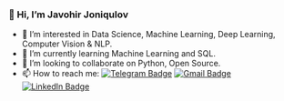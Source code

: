 ### 👋 Hi, I’m Javohir Joniqulov
- 👀 I’m interested in Data Science, Machine Learning, Deep Learning, Computer Vision & NLP.
- 🌱 I’m currently learning Machine Learning and SQL.
- 💞️ I’m looking to collaborate on Python, Open Source.
- 📫 How to reach me:
[![Telegram Badge](https://img.shields.io/badge/-Telegram-blue?style=flat-square&logo=Telegram&logoColor=white)](https://t.me/Javohir_Dev)
[![Gmail Badge](https://img.shields.io/badge/-Gmail-cf4134?style=flat-square&logo=Gmail&logoColor=white)](mailto:jonikulov.uz@gmail.com)
[![LinkedIn Badge](https://img.shields.io/badge/-Linkedin-blue?style=flat-square&logo=Linkedin&logoColor=white)](https://linkedin.com/in/jonikulov)


<!---
Jonikulov/Jonikulov is a ✨ special ✨ repository because its `README.md` (this file) appears on your GitHub profile.
You can click the Preview link to take a look at your changes.
--->
